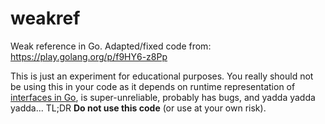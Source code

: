 # weakref

Weak reference in Go. Adapted/fixed code from: https://play.golang.org/p/f9HY6-z8Pp

This is just an experiment for educational purposes. You really should not be
using this in your code as it depends on runtime representation of [interfaces
in Go][interfaces-in-go], is super-unreliable, probably has bugs, and
yadda yadda yadda... TL;DR **Do not use this code** (or use at your own risk).

[interfaces-in-go]: https://research.swtch.com/interfaces

